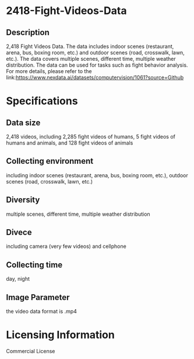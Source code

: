 # 2418-Fight-Videos-Data

## Description
2,418 Fight Videos Data. The data includes indoor scenes (restaurant, arena, bus, boxing room, etc.) and outdoor scenes (road, crosswalk, lawn, etc.). The data covers multiple scenes, different time, multiple weather distribution. The data can be used for tasks such as fight behavior analysis.
For more details, please refer to the link:https://www.nexdata.ai/datasets/computervision/1061?source=Github


# Specifications
## Data size
2,418 videos, including 2,285 fight videos of humans, 5 fight videos of humans and animals, and 128 fight videos of animals
## Collecting environment
including indoor scenes (restaurant, arena, bus, boxing room, etc.), outdoor scenes (road, crosswalk, lawn, etc.)
## Diversity
multiple scenes, different time, multiple weather distribution
## Divece
including camera (very few videos) and cellphone
## Collecting time
day, night
## Image Parameter
the video data format is .mp4

# Licensing Information
Commercial License
